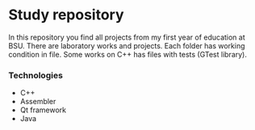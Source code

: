<h1>Study repository</h1>
<p>In this repository you find all projects from my first year of education at BSU. There are laboratory works and projects. Each folder has working condition in file. Some works on C++ has files with tests (GTest library).</p>
<h3>Technologies</h3>
<ul>
  <li>C++</li>
  <li>Assembler</li>
  <li>Qt framework</li>
  <li>Java</li>
</ul>
